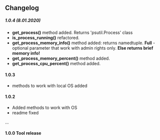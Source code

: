 ## Changelog
##### 1.0.4 (8.01.2020)
- **get_process()** method added. Returns 'psutil.Process' class
- **is_process_running()** refactored.
- **get_process_memory_info()** method added: returns namedtuple. **Full** - optional parameter that work with admin
    rights only. **Else returns brief memory info!**
- **get_process_memory_percent()** method added.
- **get_process_cpu_percent()** method added.

#### 1.0.3
- methods to work with local OS added

#### 1.0.2
- Added methods to work with OS
- readme fixed

...

#### 1.0.0 Tool release
